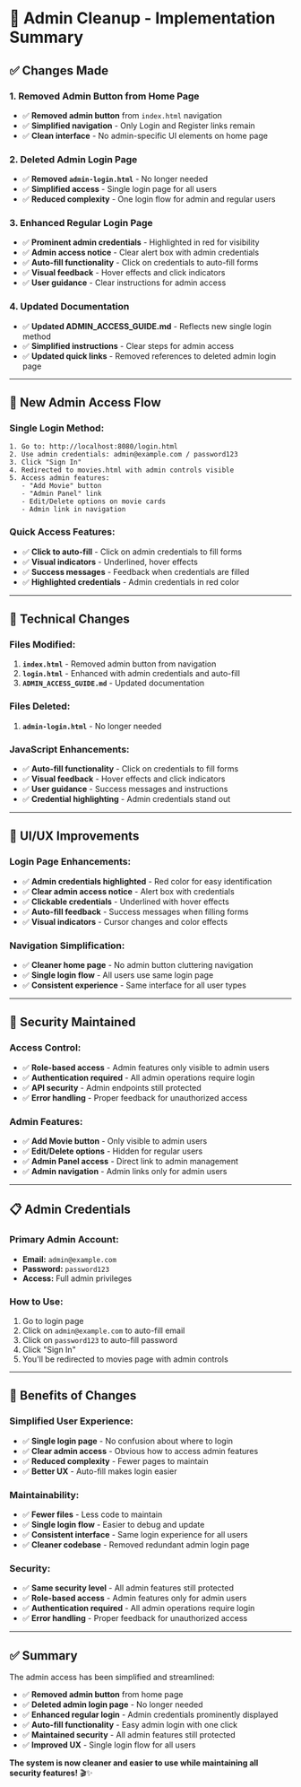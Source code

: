 # 🧹 Admin Cleanup - Implementation Summary

## ✅ **Changes Made**

### **1. Removed Admin Button from Home Page**
- ✅ **Removed admin button** from `index.html` navigation
- ✅ **Simplified navigation** - Only Login and Register links remain
- ✅ **Clean interface** - No admin-specific UI elements on home page

### **2. Deleted Admin Login Page**
- ✅ **Removed `admin-login.html`** - No longer needed
- ✅ **Simplified access** - Single login page for all users
- ✅ **Reduced complexity** - One login flow for admin and regular users

### **3. Enhanced Regular Login Page**
- ✅ **Prominent admin credentials** - Highlighted in red for visibility
- ✅ **Admin access notice** - Clear alert box with admin credentials
- ✅ **Auto-fill functionality** - Click on credentials to auto-fill forms
- ✅ **Visual feedback** - Hover effects and click indicators
- ✅ **User guidance** - Clear instructions for admin access

### **4. Updated Documentation**
- ✅ **Updated ADMIN_ACCESS_GUIDE.md** - Reflects new single login method
- ✅ **Simplified instructions** - Clear steps for admin access
- ✅ **Updated quick links** - Removed references to deleted admin login page

---

## 🎯 **New Admin Access Flow**

### **Single Login Method:**
```
1. Go to: http://localhost:8080/login.html
2. Use admin credentials: admin@example.com / password123
3. Click "Sign In"
4. Redirected to movies.html with admin controls visible
5. Access admin features:
   - "Add Movie" button
   - "Admin Panel" link
   - Edit/Delete options on movie cards
   - Admin link in navigation
```

### **Quick Access Features:**
- ✅ **Click to auto-fill** - Click on admin credentials to fill forms
- ✅ **Visual indicators** - Underlined, hover effects
- ✅ **Success messages** - Feedback when credentials are filled
- ✅ **Highlighted credentials** - Admin credentials in red color

---

## 🔧 **Technical Changes**

### **Files Modified:**
1. **`index.html`** - Removed admin button from navigation
2. **`login.html`** - Enhanced with admin credentials and auto-fill
3. **`ADMIN_ACCESS_GUIDE.md`** - Updated documentation

### **Files Deleted:**
1. **`admin-login.html`** - No longer needed

### **JavaScript Enhancements:**
- ✅ **Auto-fill functionality** - Click on credentials to fill forms
- ✅ **Visual feedback** - Hover effects and click indicators
- ✅ **User guidance** - Success messages and instructions
- ✅ **Credential highlighting** - Admin credentials stand out

---

## 🎨 **UI/UX Improvements**

### **Login Page Enhancements:**
- ✅ **Admin credentials highlighted** - Red color for easy identification
- ✅ **Clear admin access notice** - Alert box with credentials
- ✅ **Clickable credentials** - Underlined with hover effects
- ✅ **Auto-fill feedback** - Success messages when filling forms
- ✅ **Visual indicators** - Cursor changes and color effects

### **Navigation Simplification:**
- ✅ **Cleaner home page** - No admin button cluttering navigation
- ✅ **Single login flow** - All users use same login page
- ✅ **Consistent experience** - Same interface for all user types

---

## 🔐 **Security Maintained**

### **Access Control:**
- ✅ **Role-based access** - Admin features only visible to admin users
- ✅ **Authentication required** - All admin operations require login
- ✅ **API security** - Admin endpoints still protected
- ✅ **Error handling** - Proper feedback for unauthorized access

### **Admin Features:**
- ✅ **Add Movie button** - Only visible to admin users
- ✅ **Edit/Delete options** - Hidden for regular users
- ✅ **Admin Panel access** - Direct link to admin management
- ✅ **Admin navigation** - Admin links only for admin users

---

## 📋 **Admin Credentials**

### **Primary Admin Account:**
- **Email:** `admin@example.com`
- **Password:** `password123`
- **Access:** Full admin privileges

### **How to Use:**
1. Go to login page
2. Click on `admin@example.com` to auto-fill email
3. Click on `password123` to auto-fill password
4. Click "Sign In"
5. You'll be redirected to movies page with admin controls

---

## 🚀 **Benefits of Changes**

### **Simplified User Experience:**
- ✅ **Single login page** - No confusion about where to login
- ✅ **Clear admin access** - Obvious how to access admin features
- ✅ **Reduced complexity** - Fewer pages to maintain
- ✅ **Better UX** - Auto-fill makes login easier

### **Maintainability:**
- ✅ **Fewer files** - Less code to maintain
- ✅ **Single login flow** - Easier to debug and update
- ✅ **Consistent interface** - Same login experience for all users
- ✅ **Cleaner codebase** - Removed redundant admin login page

### **Security:**
- ✅ **Same security level** - All admin features still protected
- ✅ **Role-based access** - Admin features only for admin users
- ✅ **Authentication required** - All admin operations require login
- ✅ **Error handling** - Proper feedback for unauthorized access

---

## ✅ **Summary**

The admin access has been simplified and streamlined:

- ✅ **Removed admin button** from home page
- ✅ **Deleted admin login page** - No longer needed
- ✅ **Enhanced regular login** - Admin credentials prominently displayed
- ✅ **Auto-fill functionality** - Easy admin login with one click
- ✅ **Maintained security** - All admin features still protected
- ✅ **Improved UX** - Single login flow for all users

**The system is now cleaner and easier to use while maintaining all security features!** 🎬✨
